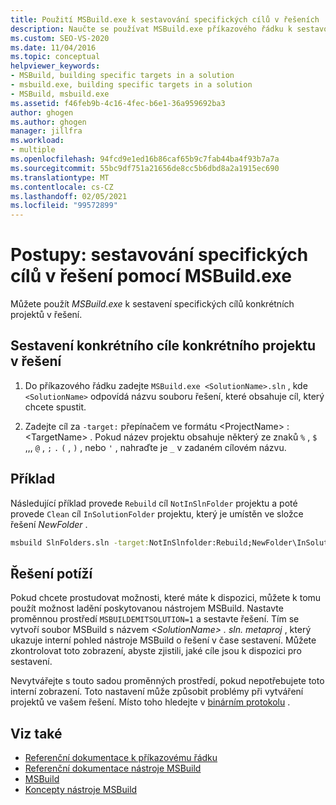 ```yaml
---
title: Použití MSBuild.exe k sestavování specifických cílů v řešeních
description: Naučte se používat MSBuild.exe příkazového řádku k sestavování specifických cílů konkrétních projektů v řešeních.
ms.custom: SEO-VS-2020
ms.date: 11/04/2016
ms.topic: conceptual
helpviewer_keywords:
- MSBuild, building specific targets in a solution
- msbuild.exe, building specific targets in a solution
- MSBuild, msbuild.exe
ms.assetid: f46feb9b-4c16-4fec-b6e1-36a959692ba3
author: ghogen
ms.author: ghogen
manager: jillfra
ms.workload:
- multiple
ms.openlocfilehash: 94fcd9e1ed16b86caf65b9c7fab44ba4f93b7a7a
ms.sourcegitcommit: 55bc9df751a21656de8cc5b6dbd8a2a1915ec690
ms.translationtype: MT
ms.contentlocale: cs-CZ
ms.lasthandoff: 02/05/2021
ms.locfileid: "99572899"
---
```

# <a name="how-to-build-specific-targets-in-solutions-by-using-msbuildexe"></a>Postupy: sestavování specifických cílů v řešení pomocí MSBuild.exe

Můžete použít *MSBuild.exe* k sestavení specifických cílů konkrétních projektů v řešení.

## <a name="to-build-a-specific-target-of-a-specific-project-in-a-solution"></a>Sestavení konkrétního cíle konkrétního projektu v řešení

1. Do příkazového řádku zadejte `MSBuild.exe <SolutionName>.sln` , kde `<SolutionName>` odpovídá názvu souboru řešení, které obsahuje cíl, který chcete spustit.

2. Zadejte cíl za `-target:` přepínačem ve formátu \<ProjectName> : \<TargetName> . Pokud název projektu obsahuje některý ze znaků `%` , `$` ,,, `@` , `;` `.` `(` , `)` , nebo `'` , nahraďte je `_` v zadaném cílovém názvu.

## <a name="example"></a>Příklad

 Následující příklad provede `Rebuild` cíl `NotInSlnFolder` projektu a poté provede `Clean` cíl `InSolutionFolder` projektu, který je umístěn ve složce řešení *NewFolder* .

```cmd
msbuild SlnFolders.sln -target:NotInSlnfolder:Rebuild;NewFolder\InSolutionFolder:Clean
```

## <a name="troubleshooting"></a>Řešení potíží

Pokud chcete prostudovat možnosti, které máte k dispozici, můžete k tomu použít možnost ladění poskytovanou nástrojem MSBuild. Nastavte proměnnou prostředí `MSBUILDEMITSOLUTION=1` a sestavte řešení. Tím se vytvoří soubor MSBuild s názvem *\<SolutionName> . sln. metaproj* , který ukazuje interní pohled nástroje MSBuild o řešení v čase sestavení. Můžete zkontrolovat toto zobrazení, abyste zjistili, jaké cíle jsou k dispozici pro sestavení.

Nevytvářejte s touto sadou proměnných prostředí, pokud nepotřebujete toto interní zobrazení. Toto nastavení může způsobit problémy při vytváření projektů ve vašem řešení. Místo toho hledejte v [binárním protokolu](obtaining-build-logs-with-msbuild.md#save-a-binary-log) .

## <a name="see-also"></a>Viz také

- [Referenční dokumentace k příkazovému řádku](../msbuild/msbuild-command-line-reference.md)
- [Referenční dokumentace nástroje MSBuild](../msbuild/msbuild-reference.md)
- [MSBuild](../msbuild/msbuild.md)
- [Koncepty nástroje MSBuild](../msbuild/msbuild-concepts.md)
